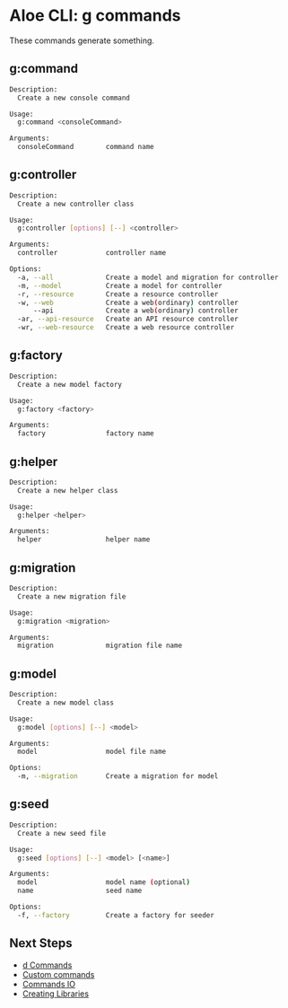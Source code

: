 # Aloe CLI: g commands

These commands generate something.

## g:command

```bash
Description:
  Create a new console command

Usage:
  g:command <consoleCommand>

Arguments:
  consoleCommand        command name
```

## g:controller

```bash
Description:
  Create a new controller class

Usage:
  g:controller [options] [--] <controller>

Arguments:
  controller            controller name

Options:
  -a, --all             Create a model and migration for controller
  -m, --model           Create a model for controller
  -r, --resource        Create a resource controller
  -w, --web             Create a web(ordinary) controller
      --api             Create a web(ordinary) controller
  -ar, --api-resource   Create an API resource controller
  -wr, --web-resource   Create a web resource controller
```

## g:factory

```bash
Description:
  Create a new model factory

Usage:
  g:factory <factory>

Arguments:
  factory               factory name
```

## g:helper

```bash
Description:
  Create a new helper class

Usage:
  g:helper <helper>

Arguments:
  helper                helper name
```

## g:migration

```bash
Description:
  Create a new migration file

Usage:
  g:migration <migration>

Arguments:
  migration             migration file name
```

## g:model

```bash
Description:
  Create a new model class

Usage:
  g:model [options] [--] <model>

Arguments:
  model                 model file name

Options:
  -m, --migration       Create a migration for model
```

## g:seed

```bash
Description:
  Create a new seed file

Usage:
  g:seed [options] [--] <model> [<name>]

Arguments:
  model                 model name (optional)
  name                  seed name

Options:
  -f, --factory         Create a factory for seeder
```

## Next Steps

- [d Commands](/aloe-cli/v/1.2.3/commands/d-commands)
- [Custom commands](/aloe-cli/v/1.2.3/commands/custom)
- [Commands IO](/aloe-cli/v/1.2.3/commands/io)
- [Creating Libraries](/aloe-cli/v/1.2.3/libraries)
